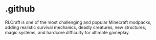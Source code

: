 # .github
RLCraft is one of the most challenging and popular Minecraft modpacks, adding realistic survival mechanics, deadly creatures, new structures, magic systems, and hardcore difficulty for ultimate gameplay.
